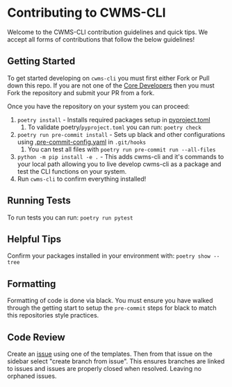 # Contributing to CWMS-CLI

Welcome to the CWMS-CLI contribution guidelines and quick tips. We accept all forms of contributions that follow the below guidelines!

## Getting Started

To get started developing on `cwms-cli` you must first either Fork or Pull down this repo. If you are not one of the [Core Developers](/CONTRIBUTORS.md) then you must Fork the repository and submit your PR from a fork. 

Once you have the repository on your system you can proceed:

1. `poetry install` - Installs required packages setup in [pyproject.toml](/pyproject.toml)
   1. To validate poetry/`pyproject.toml` you can run: `poetry check`
2. `poetry run pre-commit install` - Sets up black and other configurations using [.pre-commit-config.yaml](/.pre-commit-config.yaml) in `.git/hooks`
   1. You can test all files with `poetry run pre-commit run --all-files`
3. `python -m pip install -e .` - This adds cwms-cli and it's commands to your local path allowing you to live develop cwms-cli as a package and test the CLI functions on your system.
4. Run `cwms-cli` to confirm everything installed!

## Running Tests

To run tests you can run: `poetry run pytest`

## Helpful Tips

Confirm your packages installed in your environment with:
`poetry show --tree`

## Formatting

Formatting of code is done via black. You must ensure you have walked through the getting start to setup the `pre-commit` steps for black to match this repositories style practices.  

## Code Review

Create an [issue](https://github.com/hydrologicengineeringcenter/cwms-cli/issues) using one of the templates. Then from that issue on the sidebar select "create branch from issue". This ensures branches are linked to issues and issues are properly closed when resolved. Leaving no orphaned issues.  
